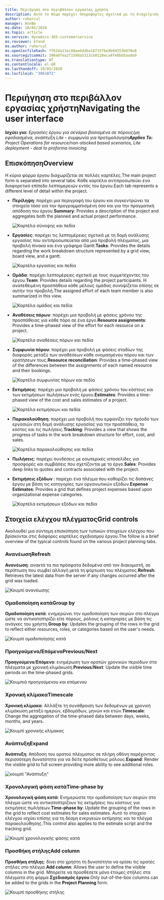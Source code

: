 ```yaml
---
title: Περιήγηση στο περιβάλλον εργασίας χρήστη
description: Αυτό το θέμα παρέχει πληροφορίες σχετικά με τη διαχείριση έργων στο Dynamics 365 Project Operations.
author: ruhercul
manager: AnnBe
ms.date: 10/05/2020
ms.topic: article
ms.service: dynamics-365-customerservice
ms.reviewer: kfend
ms.author: ruhercul
ms.openlocfilehash: ff624a13ec88ae64dba18715fbe9b94353b070e8
ms.sourcegitcommit: 396e0fea2f1598a5313cb0128eca4fe0bb5aade9
ms.translationtype: HT
ms.contentlocale: el-GR
ms.lasthandoff: 10/05/2020
ms.locfileid: "3961871"
---
```

# <a name="navigating-the-user-interface"></a><span data-ttu-id="d9f38-103">Περιήγηση στο περιβάλλον εργασίας χρήστη</span><span class="sxs-lookup"><span data-stu-id="d9f38-103">Navigating the user interface</span></span>

<span data-ttu-id="d9f38-104">_**Ισχύει για:** Εργασίες έργου για σενάρια βασισμένα σε πόρους/μη εφοδιασμένα, ανάπτυξη Lite - συμφωνία για προτιμολόγηση_</span><span class="sxs-lookup"><span data-stu-id="d9f38-104">_**Applies To:** Project Operations for resource/non-stocked based scenarios, Lite deployment - deal to proforma invoicing_</span></span>

## <a name="overview"></a><span data-ttu-id="d9f38-105">Επισκόπηση</span><span class="sxs-lookup"><span data-stu-id="d9f38-105">Overview</span></span>

<span data-ttu-id="d9f38-106">Η κύρια φόρμα έργου διαχωρίζεται σε πολλές καρτέλες.</span><span class="sxs-lookup"><span data-stu-id="d9f38-106">The main project form is separated into several tabs.</span></span> <span data-ttu-id="d9f38-107">Κάθε καρτέλα αντιπροσωπεύει ένα διαφορετικό επίπεδο λεπτομερειών εντός του έργου.</span><span class="sxs-lookup"><span data-stu-id="d9f38-107">Each tab represents a different level of detail within the project.</span></span>

- <span data-ttu-id="d9f38-108">**Περίληψη**: παρέχει μια περιγραφή του έργου και συγκεντρώνει τα στοιχεία τόσο για την προγραμματισμένη όσο και για την πραγματική απόδοση του έργου.</span><span class="sxs-lookup"><span data-stu-id="d9f38-108">**Summary**: Provides a description of the project and aggregates both the planned and actual project performance.</span></span>

    ![Καρτέλα σύνοψης και πεδία](media/navigation7.png)

- <span data-ttu-id="d9f38-110">**Εργασίες**: παρέχει τις λεπτομέρειες σχετικά με τη δομή ανάλυσης εργασίας που αντιπροσωπεύεται από μια προβολή πλέγματος, μια προβολή πίνακα και ένα γράφημα Gantt.</span><span class="sxs-lookup"><span data-stu-id="d9f38-110">**Tasks**: Provides the details regarding the work breakdown structure represented by a grid view, board view, and a gantt.</span></span>

    ![Καρτέλα εργασίας και πεδία](media/navigation8.png)

- <span data-ttu-id="d9f38-112">**Ομάδα**: παρέχει λεπτομέρειες σχετικά με τους συμμετέχοντες του έργου.</span><span class="sxs-lookup"><span data-stu-id="d9f38-112">**Team**: Provides details regarding the project participants.</span></span> <span data-ttu-id="d9f38-113">Η ανατεθειμένη προσπάθεια κάθε μέλους ομάδας συνοψίζεται επίσης σε αυτήν την προβολή.</span><span class="sxs-lookup"><span data-stu-id="d9f38-113">The assigned effort of each team member is also summarized in this view.</span></span>

    ![Καρτέλα ομάδας και πεδία](media/navigation9.png)

- <span data-ttu-id="d9f38-115">**Αναθέσεις πόρων**: παρέχει μια προβολή με φάσεις χρόνου της προσπάθειας για κάθε πόρο σε ένα έργο.</span><span class="sxs-lookup"><span data-stu-id="d9f38-115">**Resource assignments**: Provides a time-phased view of the effort for each resource on a project.</span></span>

    ![Καρτέλα αναθέσεις πόρων και πεδία](media/navigation10.png)

- <span data-ttu-id="d9f38-117">**Συμφωνία πόρου**: παρέχει μια προβολή με φάσεις σταδίων της διαφοράς μεταξύ των αναθέσεων κάθε ονομασμένου πόρου και των κρατήσεων τους.</span><span class="sxs-lookup"><span data-stu-id="d9f38-117">**Resource reconciliation**: Provides a time-phased view of the differences between the assignments of each named resource and their bookings.</span></span>

    ![Καρτέλα συμφωνίας πόρων και πεδία](media/navigation11.png)

- <span data-ttu-id="d9f38-119">**Εκτιμήσεις**: παρέχει μια προβολή με φάσεις χρόνου του κόστους και των εκτιμήσεων πωλήσεων ενός έργου.</span><span class="sxs-lookup"><span data-stu-id="d9f38-119">**Estimates**: Provides a time-phased view of the cost and sales estimates of a project.</span></span>

    ![Καρτέλα εκτιμήσεων και πεδία](media/navigation12.png)

- <span data-ttu-id="d9f38-121">**Παρακολούθηση**: παρέχει μια προβολή που εμφανίζει την πρόοδο των εργασιών στη δομή ανάλυσης εργασίας για την προσπάθεια, το κόστος και τις πωλήσεις.</span><span class="sxs-lookup"><span data-stu-id="d9f38-121">**Tracking**: Provides a view that shows the progress of tasks in the work breakdown structure for effort, cost, and sales.</span></span>

    ![Καρτέλα παρακολούθησης και πεδία](media/navigation13.png)

- <span data-ttu-id="d9f38-123">**Πωλήσεις**: παρέχει συνδέσεις με εσωτερικές ιστοσελίδες για προσφορές και συμβάσεις που σχετίζονται με το έργο.</span><span class="sxs-lookup"><span data-stu-id="d9f38-123">**Sales**: Provides deep links to quotes and contracts associated with the project.</span></span>

- <span data-ttu-id="d9f38-124">**Εκτιμήσεις εξόδων** : παρέχει ένα πλέγμα που καθορίζει τις δαπάνες έργου με βάση τις κατηγορίες των οργανωτικών εξόδων.</span><span class="sxs-lookup"><span data-stu-id="d9f38-124">**Expense Estimates**: Provides a grid that defines project expenses based upon organizational expense categories.</span></span>

    ![Καρτέλα εκτιμήσεων εξόδων και πεδία](media/navigation14.png)

## <a name="grid-controls"></a><span data-ttu-id="d9f38-126">Στοιχεία ελέγχου πλέγματος</span><span class="sxs-lookup"><span data-stu-id="d9f38-126">Grid controls</span></span>

<span data-ttu-id="d9f38-127">Ακολουθεί μια σύντομη επισκόπηση των τυπικών στοιχείων ελέγχου που βρίσκονται στις διάφορες καρτέλες σχεδιασμού έργου.</span><span class="sxs-lookup"><span data-stu-id="d9f38-127">The follow is a brief overview of the typical controls found on the various project planning tabs.</span></span>

### <a name="refresh"></a><span data-ttu-id="d9f38-128">Ανανέωση</span><span class="sxs-lookup"><span data-stu-id="d9f38-128">Refresh</span></span>

<span data-ttu-id="d9f38-129">**Ανανέωση**: ανακτά τα πιο πρόσφατα δεδομένα από τον διακομιστή, σε περίπτωση που συμβεί αλλαγή μετά τη φόρτωση του πλέγματος.</span><span class="sxs-lookup"><span data-stu-id="d9f38-129">**Refresh**: Retrieves the latest data from the server if any changes occurred after the grid was loaded.</span></span>

![Κουμπί ανανέωσης](media/navigation7.png)

### <a name="group-by"></a><span data-ttu-id="d9f38-131">Ομαδοποίηση κατά</span><span class="sxs-lookup"><span data-stu-id="d9f38-131">Group by</span></span>

<span data-ttu-id="d9f38-132">**Ομαδοποίηση κατά**: ενημερώνει την ομαδοποίηση των σειρών στο πλέγμα ώστε να αντικατοπτρίζει είτε πόρους, ρόλους ή κατηγορίες με βάση τις ανάγκες του χρήστη.</span><span class="sxs-lookup"><span data-stu-id="d9f38-132">**Group by**: Updates the grouping of the rows in the grid to reflect either resources, roles, or categories based on the user's needs.</span></span>

![Κουμπί ομαδοποίησης κατά](media/navigation6.png)

### <a name="previousnext"></a><span data-ttu-id="d9f38-134">Προηγούμενο/Επόμενο</span><span class="sxs-lookup"><span data-stu-id="d9f38-134">Previous/Next</span></span>

<span data-ttu-id="d9f38-135">**Προηγούμενο**/**Επόμενο**: ενημέρωση των ορατών χρονικών περιόδων στα πλέγματα με χρονική κλιμάκωση.</span><span class="sxs-lookup"><span data-stu-id="d9f38-135">**Previous**/**Next**: Update the visible time periods on the time-phased grids.</span></span>

![Κουμπιά προηγούμενου και επόμενου](media/navigation2.png)

### <a name="timescale"></a><span data-ttu-id="d9f38-137">Χρονική κλίμακα</span><span class="sxs-lookup"><span data-stu-id="d9f38-137">Timescale</span></span>

<span data-ttu-id="d9f38-138">**Χρονική κλίμακα**: Αλλάξτε τη συνάθροιση των δεδομένων με χρονική κλιμάκωση μεταξύ ημερών, εβδομάδων, μηνών και ετών.</span><span class="sxs-lookup"><span data-stu-id="d9f38-138">**Timescale**: Change the aggregation of the time-phased data between days, weeks, months, and years.</span></span>

![Κουμπί χρονικής κλίμακας](media/navigation3.png)

### <a name="expand"></a><span data-ttu-id="d9f38-140">Ανάπτυξη</span><span class="sxs-lookup"><span data-stu-id="d9f38-140">Expand</span></span>

<span data-ttu-id="d9f38-141">**Ανάπτυξη**: Απόδοση του ορατού πλέγματος σε πλήρη οθόνη παρέχοντας περισσότερη δυνατότητα για να δείτε πρόσθετους ρόλους.</span><span class="sxs-lookup"><span data-stu-id="d9f38-141">**Expand**: Render the visible grid to full screen providing more ability to see additional roles.</span></span>

![κουμπί "Ανάπτυξη"](media/navigation4.png)

### <a name="time-phase-by"></a><span data-ttu-id="d9f38-143">Χρονολογική φάση κατά</span><span class="sxs-lookup"><span data-stu-id="d9f38-143">Time-phase by</span></span>

<span data-ttu-id="d9f38-144">**Χρονολογική φάση κατά**: Ενημερώστε την ομαδοποίηση των σειρών στο πλέγμα ώστε να αντικατοπτρίζουν τις εκτιμήσεις του κόστους για εκτιμήσεις πωλήσεων.</span><span class="sxs-lookup"><span data-stu-id="d9f38-144">**Time-phase by**: Update the grouping of the rows in the grid to reflect cost estimates for sales estimates.</span></span> <span data-ttu-id="d9f38-145">Αυτό το στοιχείο ελέγχου ισχύει επίσης για τη δέσμη ενεργειών εκτίμησης και το πλέγμα παρακολούθησης.</span><span class="sxs-lookup"><span data-stu-id="d9f38-145">This control also applies to the estimate script and the tracking grid.</span></span>

![Κουμπί χρονολογικής φάσης κατά](media/navigation0.png)

### <a name="add-column"></a><span data-ttu-id="d9f38-147">Προσθήκη στήλης</span><span class="sxs-lookup"><span data-stu-id="d9f38-147">Add column</span></span>

<span data-ttu-id="d9f38-148">**Προσθήκη στήλης**: δίνει στο χρήστη τη δυνατότητα να ορίσει τις ορατές στήλες στο πλέγμα.</span><span class="sxs-lookup"><span data-stu-id="d9f38-148">**Add column**: Allows the user to define the visible columns in the grid.</span></span> <span data-ttu-id="d9f38-149">Μπορείτε να προσθέσετε μόνο έτοιμες στήλες στα πλέγματα στη φόρμα **Σχεδιασμός έργου**.</span><span class="sxs-lookup"><span data-stu-id="d9f38-149">Only out-of-the-box columns can be added to the grids in the **Project Planning** form.</span></span>

![Κουμπί προσθήκης στήλης](media/navigation5.png)
